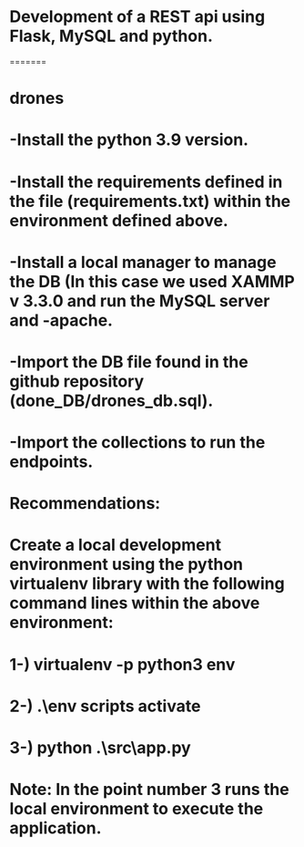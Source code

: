# Development of a REST api using Flask, MySQL and python.
=======
# drones
# -Install the python 3.9 version.
# -Install the requirements defined in the file (requirements.txt) within the environment defined above.
# -Install a local manager to manage the DB (In this case we used XAMMP v 3.3.0 and run the MySQL server and -apache.
# -Import the DB file found in the github repository (done_DB/drones_db.sql). 
# -Import the collections to run the endpoints.

# Recommendations:
# Create a local development environment using the python virtualenv library with the following command lines within the above environment:
#     1-) virtualenv -p python3 env 
#    2-) .\env scripts activate
#     3-) python .\src\app.py 

# Note: In the point number 3 runs the local environment to execute the application.

